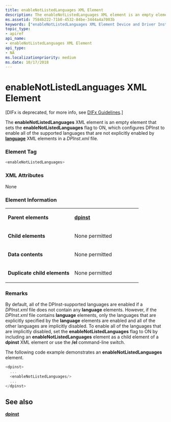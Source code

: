 ```yaml
---
title: enableNotListedLanguages XML Element
description: The enableNotListedLanguages XML element is an empty element that sets the enableNotListedLanguages flag to ON, which configures DPInst to enable all of the supported languages that are not explicitly enabled by language XML elements in a DPInst.xml file.
ms.assetid: 7584b222-71b0-4532-84be-3444a4a7003b
keywords: ["enableNotListedLanguages XML Element Device and Driver Installation"]
topic_type:
- apiref
api_name:
- enableNotListedLanguages XML Element
api_type:
- NA
ms.localizationpriority: medium
ms.date: 10/17/2018
---
```


# enableNotListedLanguages XML Element


\[DIFx is deprecated, for more info, see [DIFx Guidelines](https://msdn.microsoft.com/windows/hardware/drivers/install/difx-guidelines).\]

The **enableNotListedLanguages** XML element is an empty element that sets the **enableNotListedLanguages** flag to ON, which configures DPInst to enable all of the supported languages that are not explicitly enabled by [**language**](language-xml-element.md) XML elements in a *DPInst.xml* file.

### Element Tag

```cpp
<enableNotListedLanguages>
```

### XML Attributes

None

### Element Information

<table>
<colgroup>
<col width="50%" />
<col width="50%" />
</colgroup>
<tbody>
<tr class="odd">
<td align="left"><p><strong>Parent elements</strong></p></td>
<td align="left"><p><a href="dpinst-xml-element.md" data-raw-source="[&lt;strong&gt;dpinst&lt;/strong&gt;](dpinst-xml-element.md)"><strong>dpinst</strong></a></p></td>
</tr>
<tr class="even">
<td align="left"><p><strong>Child elements</strong></p></td>
<td align="left"><p>None permitted</p></td>
</tr>
<tr class="odd">
<td align="left"><p><strong>Data contents</strong></p></td>
<td align="left"><p>None permitted</p></td>
</tr>
<tr class="even">
<td align="left"><p><strong>Duplicate child elements</strong></p></td>
<td align="left"><p>None permitted</p></td>
</tr>
</tbody>
</table>

 

### <a href="" id="comments"></a>Remarks

By default, all of the DPInst-supported languages are enabled if a *DPInst.xml* file does not contain any **language** elements. However, if the *DPInst.xml* file contains **language** elements, only the languages that are explicitly specified by the **language** elements are enabled and all of the other languages are implicitly disabled. To enable all of the languages that are implicitly disabled, set the **enableNotListedLanguages** flag to ON by including an **enableNotListedLanguages** element as a child element of a **dpinst** XML element or use the **/el** command-line switch.

The following code example demonstrates an **enableNotListedLanguages** element.

```cpp
<dpinst>
  ...
  <enableNotListedLanguages/>
  ...
</dpinst>
```

## See also


[**dpinst**](dpinst-xml-element.md)

 

 






